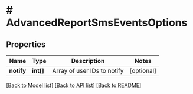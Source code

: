 # # AdvancedReportSmsEventsOptions

## Properties

Name | Type | Description | Notes
------------ | ------------- | ------------- | -------------
**notify** | **int[]** | Array of user IDs to notify | [optional] 

[[Back to Model list]](../../README.md#documentation-for-models) [[Back to API list]](../../README.md#documentation-for-api-endpoints) [[Back to README]](../../README.md)


